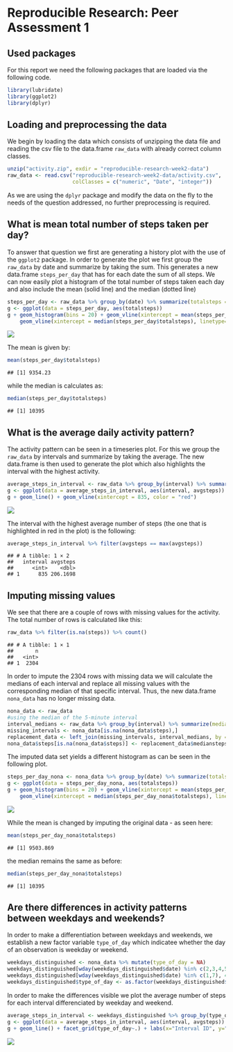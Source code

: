 # Reproducible Research: Peer Assessment 1

## Used packages
For this report we need the following packages that are loaded via the following code.

```r
library(lubridate)
library(ggplot2)
library(dplyr)
```


## Loading and preprocessing the data
We begin by loading the data which consists of unzipping the data file and reading the csv file to the data.frame `raw_data` with already correct column classes.

```r
unzip("activity.zip", exdir = "reproducible-research-week2-data")
raw_data <- read.csv("reproducible-research-week2-data/activity.csv",
                     colClasses = c("numeric", "Date", "integer"))
```
As we are using the `dplyr` package and modify the data on the fly to the needs of the question addressed, no further preprocessing is required.


## What is mean total number of steps taken per day?
To answer that question we first are generating a history plot with the use of the `ggplot2` package.
In order to generate the plot we first group the `raw_data` by date and summarize by taking the sum.
This generates a new data.frame `steps_per_day` that has for each date the sum of all steps.
We can now easily plot a histogram of the total number of steps taken each day and also include the mean (solid line) and the median (dotted line) 

```r
steps_per_day <- raw_data %>% group_by(date) %>% summarize(totalsteps = sum(steps, na.rm = TRUE))
g <- ggplot(data = steps_per_day, aes(totalsteps))
g + geom_histogram(bins = 20) + geom_vline(xintercept = mean(steps_per_day$totalsteps)) +
    geom_vline(xintercept = median(steps_per_day$totalsteps), linetype=2)
```

![](PA1_template_files/figure-html/steps_per_day_plot-1.png)<!-- -->

The mean is given by:

```r
mean(steps_per_day$totalsteps)
```

```
## [1] 9354.23
```
while the median is calculates as:

```r
median(steps_per_day$totalsteps)
```

```
## [1] 10395
```


## What is the average daily activity pattern?
The activity pattern can be seen in a timeseries plot.
For this we group the `raw_data` by intervals and summarize by taking the average.
The new data.frame is then used to generate the plot which also highlights the interval with the highest activity.

```r
average_steps_in_interval <- raw_data %>% group_by(interval) %>% summarize(avgsteps = mean(steps, na.rm = TRUE))
g <- ggplot(data = average_steps_in_interval, aes(interval, avgsteps))
g + geom_line() + geom_vline(xintercept = 835, color = "red")
```

![](PA1_template_files/figure-html/avg_activity_plot-1.png)<!-- -->

The interval with the highest average number of steps (the one that is highlighted in red in the plot) is the following:

```r
average_steps_in_interval %>% filter(avgsteps == max(avgsteps))
```

```
## # A tibble: 1 × 2
##   interval avgsteps
##      <int>    <dbl>
## 1      835 206.1698
```


## Imputing missing values
We see that there are a couple of rows with missing values for the activity.
The total number of rows is calculated like this:

```r
raw_data %>% filter(is.na(steps)) %>% count()
```

```
## # A tibble: 1 × 1
##       n
##   <int>
## 1  2304
```
In order to impute the 2304 rows with missing data we will calculate the medians of each interval and replace all missing values with the corresponding median of that specific interval.
Thus, the new data.frame `nona_data` has no longer missing data.

```r
nona_data <- raw_data
#using the median of the 5-minute interval
interval_medians <- raw_data %>% group_by(interval) %>% summarize(mediansteps = median(steps, na.rm = TRUE))
missing_intervals <- nona_data[is.na(nona_data$steps),]
replacement_data <- left_join(missing_intervals, interval_medians, by = c("interval"="interval"))
nona_data$steps[is.na(nona_data$steps)] <- replacement_data$mediansteps
```

The imputed data set yields a different histogram as can be seen in the following plot.

```r
steps_per_day_nona <- nona_data %>% group_by(date) %>% summarize(totalsteps = sum(steps, na.rm = TRUE))
g <- ggplot(data = steps_per_day_nona, aes(totalsteps))
g + geom_histogram(bins = 20) + geom_vline(xintercept = mean(steps_per_day_nona$totalsteps)) +
    geom_vline(xintercept = median(steps_per_day_nona$totalsteps), linetype=2)
```

![](PA1_template_files/figure-html/steps_per_day_nona_plot-1.png)<!-- -->

While the mean is changed by imputing the original data - as seen here:

```r
mean(steps_per_day_nona$totalsteps)
```

```
## [1] 9503.869
```
the median remains the same as before:

```r
median(steps_per_day_nona$totalsteps)
```

```
## [1] 10395
```


## Are there differences in activity patterns between weekdays and weekends?
In order to make a differentiation between weekdays and weekends, we establish a new factor variable `type_of_day` which indicatee whether the day of an observation is weekday or weekend.

```r
weekdays_distinguished <- nona_data %>% mutate(type_of_day = NA)
weekdays_distinguished[wday(weekdays_distinguished$date) %in% c(2,3,4,5,6), 4] <- "weekday"
weekdays_distinguished[wday(weekdays_distinguished$date) %in% c(1,7), 4] <- "weekend"
weekdays_distinguished$type_of_day <- as.factor(weekdays_distinguished$type_of_day)
```
In order to make the differences visible we plot the average number of steps for each interval differenciated by weekday and weekend.

```r
average_steps_in_interval <- weekdays_distinguished %>% group_by(type_of_day, interval) %>% summarize(avgsteps = mean(steps, na.rm = TRUE))
g <- ggplot(data = average_steps_in_interval, aes(interval, avgsteps))
g + geom_line() + facet_grid(type_of_day~.) + labs(x="Interval ID", y="Average number of steps")
```

![](PA1_template_files/figure-html/diff_weekdays_plot-1.png)<!-- -->
